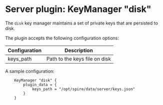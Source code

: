 # Server plugin: KeyManager "disk"

The `disk` key manager maintains a set of private keys that are persisted to
disk.

The plugin accepts the following configuration options:

| Configuration | Description                   |
|---------------|-------------------------------|
| keys_path     | Path to the keys file on disk |

A sample configuration:

```
	KeyManager "disk" {
		plugin_data = {
			keys_path = "/opt/spire/data/server/keys.json"
		}
	}
```
